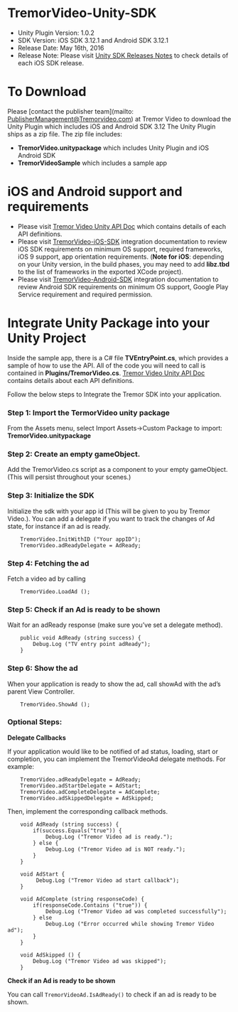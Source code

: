 # TremorVideo-Unity-SDK
- Unity Plugin Version: 1.0.2
- SDK Version: iOS SDK 3.12.1 and Android SDK 3.12.1
- Release Date: May 16th, 2016 
- Release Note: Please visit [Unity SDK Releases Notes](https://github.com/TremorVideoMobile/TremorVideo-Unity-SDK/wiki/Unity-SDK-Release-Notes) to check details of each iOS SDK release.

# To Download
Please [contact the publisher team](mailto: PublisherManagement@Tremorvideo.com)  at Tremor Video to download the Unity Plugin which includes iOS and Android SDK 3.12
The Unity Plugin ships as a zip file. The zip file includes:
- **TremorVideo.unitypackage** which includes Unity Plugin and iOS Android SDK
- **TremorVideoSample** which includes a sample app
 
# iOS and Android support and requirements
- Please visit [Tremor Video Unity API Doc](http://tremorvideomobile.github.io/unity/TremorVideoUnityPlugin.htm) which contains details of each API definitions.
- Please visit [TremorVideo-iOS-SDK](https://github.com/TremorVideoMobile/TremorVideo-iOS-SDK) integration documentation to review iOS SDK requirements on minimum OS support, required frameworks, iOS 9 support, app orientation requirements. (**Note for iOS**: depending on your Unity version, in the build phases, you may need to add **libz.tbd** to the list of frameworks in the exported XCode project).
- Please visit [TremorVideo-Android-SDK](https://github.com/TremorVideoMobile/TremorVideo-Android-SDK) integration documentation to review Android SDK requirements on minimum OS support, Google Play Service requirement and required permission.

# Integrate Unity Package into your Unity Project
Inside the sample app, there is a C# file **TVEntryPoint.cs**, which provides a sample of how to use the API. All of the code you will need to call is contained in **Plugins/TremorVideo.cs**. [Tremor Video Unity API Doc](http://tremorvideomobile.github.io/unity/TremorVideoUnityPlugin.htm) contains details about each API definitions.

Follow the below steps to Integrate the Tremor SDK into your application. 

### Step 1: Import the TermorVideo unity package
From the Assets menu, select Import Assets->Custom Package to import: **TremorVideo.unitypackage**

### Step 2: Create an empty gameObject. 
Add the TremorVideo.cs script as a component to your empty gameObject. (This will persist throughout your scenes.)

### Step 3: Initialize the SDK 
Initialize the sdk with your app id (This will be given to you by Tremor Video.). You can add a delegate if you want to track the changes of Ad state, for instance if an ad is ready.
```
    TremorVideo.InitWithID ("Your appID");
    TremorVideo.adReadyDelegate = AdReady;
```

### Step 4: Fetching the ad
Fetch a video ad by calling
```
    TremorVideo.LoadAd ();
```

### Step 5: Check if an Ad is ready to be shown
Wait for an adReady response (make sure you’ve set a delegate method).
```
    public void AdReady (string success) {
        Debug.Log ("TV entry point adReady");
    }

```

### Step 6: Show the ad
When your application is ready to show the ad, call showAd with the ad’s parent View Controller. 
```
    TremorVideo.ShowAd ();
```

### Optional Steps:
**Delegate Callbacks**

If your application would like to be notified of ad status, loading, start or completion, you can implement the TremorVideoAd delegate methods. For example:
```
    TremorVideo.adReadyDelegate = AdReady;
    TremorVideo.adStartDelegate = AdStart;
    TremorVideo.adCompleteDelegate = AdComplete;
    TremorVideo.adSkippedDelegate = AdSkipped;
```

Then, implement the corresponding callback methods.
```
    void AdReady (string success) {
    	if(success.Equals("true")) {
            Debug.Log ("Tremor Video ad is ready.");
        } else {
            Debug.Log ("Tremor Video ad is NOT ready.");
        }
    }

    void AdStart {
	     Debug.Log ("Tremor Video ad start callback");
    }

    void AdComplete (string responseCode) {
    	if(responseCode.Contains ("true")) {
    	    Debug.Log ("Tremor Video ad was completed successfully");
    	} else 
    	    Debug.Log ("Error occurred while showing Tremor Video ad");
    	}
    }
    
    void AdSkipped () {
		Debug.Log ("Tremor Video ad was skipped");
	}
```
**Check if an Ad is ready to be shown**

You can call `TremorVideoAd.IsAdReady()` to check if an ad is ready to be shown. 
